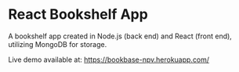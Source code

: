 # React Bookshelf App

A bookshelf app created in Node.js (back end) and React (front end), utilizing MongoDB for storage.

Live demo available at: https://bookbase-npv.herokuapp.com/